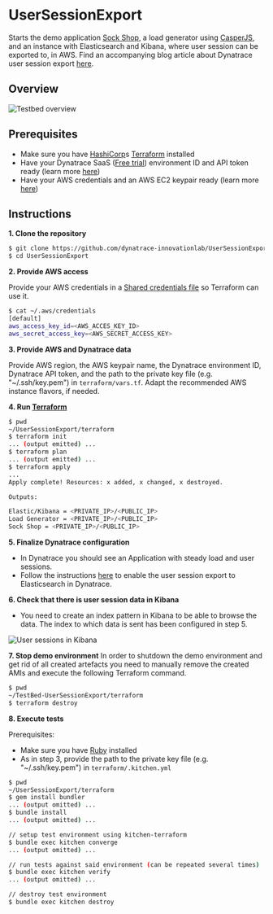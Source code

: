 # UserSessionExport
Starts the demo application [Sock Shop](https://microservices-demo.github.io/), a load generator using [CasperJS](http://casperjs.org), and an instance with Elasticsearch and Kibana, where user session can be exported to, in AWS. Find an accompanying blog article about Dynatrace user session export [here][1].

## Overview

![Testbed overview](https://github.com/dynatrace-innovationlab/Testbed-UserSessionExport/raw/master/overview.png)

## Prerequisites
* Make sure you have [HashiCorp](http://www.hashicorp.com)s [Terraform](http://www.terraform.io) installed
* Have your Dynatrace SaaS ([Free trial](https://www.dynatrace.com/trial)) environment ID and API token ready (learn more [here](https://www.dynatrace.com/support/help/get-started/introduction/why-do-i-need-an-access-token-and-an-environment-id/?_ga=2.98498396.219005478.1522220422-2076053113.1510299770))
* Have your AWS credentials and an AWS EC2 keypair ready (learn more [here](https://docs.aws.amazon.com/general/latest/gr/aws-sec-cred-types.html#access-keys-and-secret-access-keys))

## Instructions
**1. Clone the repository**

```sh
$ git clone https://github.com/dynatrace-innovationlab/UserSessionExport
$ cd UserSessionExport
```

**2. Provide AWS access**

Provide your AWS credentials in a [Shared credentials file](https://www.terraform.io/docs/providers/aws/index.html#shared-credentials-file) so Terraform can use it.

```sh
$ cat ~/.aws/credentials
[default]
aws_access_key_id=<AWS_ACCES_KEY_ID>
aws_secret_access_key=<AWS_SECRET_ACCESS_KEY>
```

**3. Provide AWS and Dynatrace data**

Provide AWS region, the AWS keypair name, the Dynatrace environment ID, Dynatrace API token, and the path to the private key file (e.g. "~/.ssh/key.pem") in `terraform/vars.tf`. Adapt the recommended AWS instance flavors, if needed.

**4. Run [Terraform](http://www.terraform.io)**

```sh
$ pwd
~/UserSessionExport/terraform
$ terraform init
... (output emitted) ...
$ terraform plan
... (output emitted) ...
$ terraform apply
...
Apply complete! Resources: x added, x changed, x destroyed.

Outputs:

Elastic/Kibana = <PRIVATE_IP>/<PUBLIC_IP>
Load Generator = <PRIVATE_IP>/<PUBLIC_IP>
Sock Shop = <PRIVATE_IP>/<PUBLIC_IP>
```

**5. Finalize Dynatrace configuration**

* In Dynatrace you should see an Application with steady load and user sessions.
* Follow the instructions [here][1] to enable the user session export to Elasticsearch in Dynatrace.

**6. Check that there is user session data in Kibana**

* You need to create an index pattern in Kibana to be able to browse the data. The index to which data is sent has been configured in step 5.

![User sessions in Kibana](https://github.com/dynatrace-innovationlab/Testbed-UserSessionExport/raw/master/kibanaUserSessions.png)

**7. Stop demo environment**
In order to shutdown the demo environment and get rid of all created artefacts you need to manually remove the created AMIs and execute the following Terraform command.

```sh
$ pwd
~/TestBed-UserSessionExport/terraform
$ terraform destroy
```

**8. Execute tests**

Prerequisites: 
* Make sure you have [Ruby](https://www.ruby-lang.org/) installed
* As in step 3, provide the path to the private key file (e.g. "~/.ssh/key.pem") in `terraform/.kitchen.yml`

```sh
$ pwd
~/UserSessionExport/terraform
$ gem install bundler
... (output omitted) ...
$ bundle install
... (output omitted) ...

// setup test environment using kitchen-terraform
$ bundle exec kitchen converge
... (output omitted) ...

// run tests against said environment (can be repeated several times)
$ bundle exec kitchen verify
... (output omitted) ...

// destroy test environment
$ bundle exec kitchen destroy
```

[1]: https://www.dynatrace.com/news/blog/export-dynatrace-user-session-data-use-3rd-party-systems/
